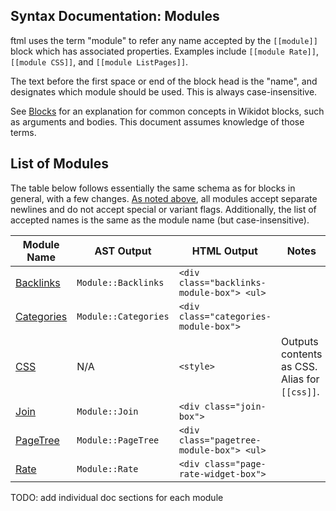 ## Syntax Documentation: Modules

ftml uses the term "module" to refer any name accepted by the `[[module]]` block which has associated properties. Examples include `[[module Rate]]`, `[[module CSS]]`, and `[[module ListPages]]`.

The text before the first space or end of the block head is the "name", and designates which module should be used. This is always case-insensitive.

See [Blocks](Blocks.md) for an explanation for common concepts in Wikidot blocks, such as arguments and bodies.  This document assumes knowledge of those terms.

## List of Modules

The table below follows essentially the same schema as for blocks in general, with a few changes. [As noted above](#blocks), all modules accept separate newlines and do not accept special or variant flags. Additionally, the list of accepted names is the same as the module name (but case-insensitive).

| Module Name               | AST Output           | HTML Output                               | Notes |
|---------------------------|----------------------|-------------------------------------------|-------|
| [Backlinks](#backlinks)   | `Module::Backlinks`  | `<div class="backlinks-module-box"> <ul>` | |
| [Categories](#categories) | `Module::Categories` | `<div class="categories-module-box">`     | |
| [CSS](#css)               | N/A                  | `<style>`                                 | Outputs contents as CSS. Alias for `[[css]]`. |
| [Join](#join)             | `Module::Join`       | `<div class="join-box">`                  | |
| [PageTree](#pagetree)     | `Module::PageTree`   | `<div class="pagetree-module-box"> <ul>`  | |
| [Rate](#rate)             | `Module::Rate`       | `<div class="page-rate-widget-box">`      | |

TODO: add individual doc sections for each module

